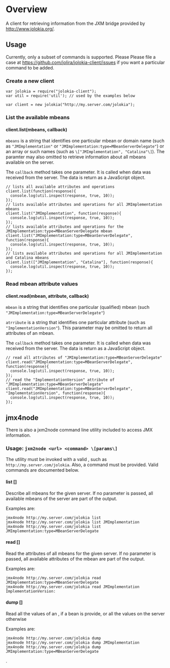 Overview
========

A client for retrieving information from the JXM bridge provided by http://www.jolokia.org/.

Usage
-----

Currently, only a subset of commands is supported. Please Please file a case
at https://github.com/jolira/jolokia-client/issues if you want a particular command
to be added.

### Create a new client

```
var jolokia = require("jolokia-client");
var util = require('util'); // used by the examples below

var client = new jolokia("http://my.server.com/jolokia");
```

### List the available mbeans

#### client.list(mbeans, callback)

``mbeans`` is a string that identifies one particular mbean or domain name (such
as ``"JMImplementation"`` or ``"JMImplementation:type=MBeanServerDelegate"``) or an
array or such names (such as ``\["JMImplementation", "Catalina"\]``). The paramter
may also omitted to retrieve information about all mbeans available
on the server.

The ``callback`` method takes one parameter. It is called when data was received
from the server. The data is return as a JavaScript object.

```
// lists all available attributes and operations
client.list(function(response){
  console.log(util.inspect(response, true, 10));
});
// lists available attributes and operations for all JMImplementation mbeans
client.list("JMImplementation", function(response){
  console.log(util.inspect(response, true, 10));
});
// lists available attributes and operations for the JMImplementation:type=MBeanServerDelegate mbean
client.list("JMImplementation:type=MBeanServerDelegate", function(response){
  console.log(util.inspect(response, true, 10));
});
// lists available attributes and operations for all JMImplementation and Catalina mbeans
client.list(["JMImplementation", "Catalina"], function(response){
  console.log(util.inspect(response, true, 10));
});
```

### Read mbean attribute values

#### client.read(mbean, attribute, callback)

``mbean`` is a string that identifies one particular (qualified) mbean (such
``"JMImplementation:type=MBeanServerDelegate"``)

``atrribute`` is a string that identifies one particular attribute (such as
``"ImplementationVersion"``). This parameter may be omitted to return all attributes
of an mbean.

The ``callback`` method takes one parameter. It is called when data was received
from the server. The data is return as a JavaScript object.

```
// read all attributes of "JMImplementation:type=MBeanServerDelegate"
client.read("JMImplementation:type=MBeanServerDelegate", function(response){
  console.log(util.inspect(response, true, 10));
});
// read the "ImplementationVersion" attribute of "JMImplementation:type=MBeanServerDelegate"
client.read("JMImplementation:type=MBeanServerDelegate", "ImplementationVersion", function(response){
  console.log(util.inspect(response, true, 10));
});
```

jmx4node
--------

There is also a jxm2node command line utility included to access JMX information.

### Usage: ``jxm2node <url> <command> \[params\]``

The utility must be invoked with a valid <url>, such as ``http://my.server.com/jolokia``.
Also, a command must be provided. Valid commands are documented below.

#### list \[<mbean>\]

Describe all mbeans for the given server. If no parameter is passed, all available  mbeans
of the server are part of the output.

Examples are:

```
jmx4node http://my.server.com/jolokia list
jmx4node http://my.server.com/jolokia list JMImplementation
jmx4node http://my.server.com/jolokia list JMImplementation:type=MBeanServerDelegate
```

#### read <mbean> \[<attribute>\]

Read the attributes of  all mbeans for the given server. If no <attribute> parameter is passed, all 
available attributes of the mbean are part of the output.

Examples are:

```
jmx4node http://my.server.com/jolokia read JMImplementation:type=MBeanServerDelegate
jmx4node http://my.server.com/jolokia read JMImplementation ImplementationVersion:
```

#### dump \[<mbean>\]

Read all the values of an <mbean>, if a bean is provide, or all the values on the server otherwise

Examples are:

```
jmx4node http://my.server.com/jolokia dump
jmx4node http://my.server.com/jolokia dump JMImplementation
jmx4node http://my.server.com/jolokia dump JMImplementation:type=MBeanServerDelegate
```
. 